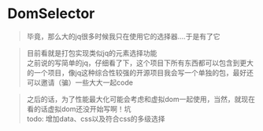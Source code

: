 # DomSelector
> 毕竟，那么大的jq很多时候我只在使用它的选择器....于是有了它

> 目前看就是打包实现类似jq的元素选择功能
> <br>之前说的写简单的jq，仔细看了下，这个项目下所有东西都可以包含到更大的一个项目，像jq这种综合性较强的开源项目我会写一个单独的包，最好还可以邀请（骗）一些大大一起code

> 之后的话，为了性能最大化可能会考虑和虚拟dom一起使用，当然，就现在看的话虚拟dom还没开始写啊！坑
> <br>todo: 增加data、css以及符合css的多级选择
